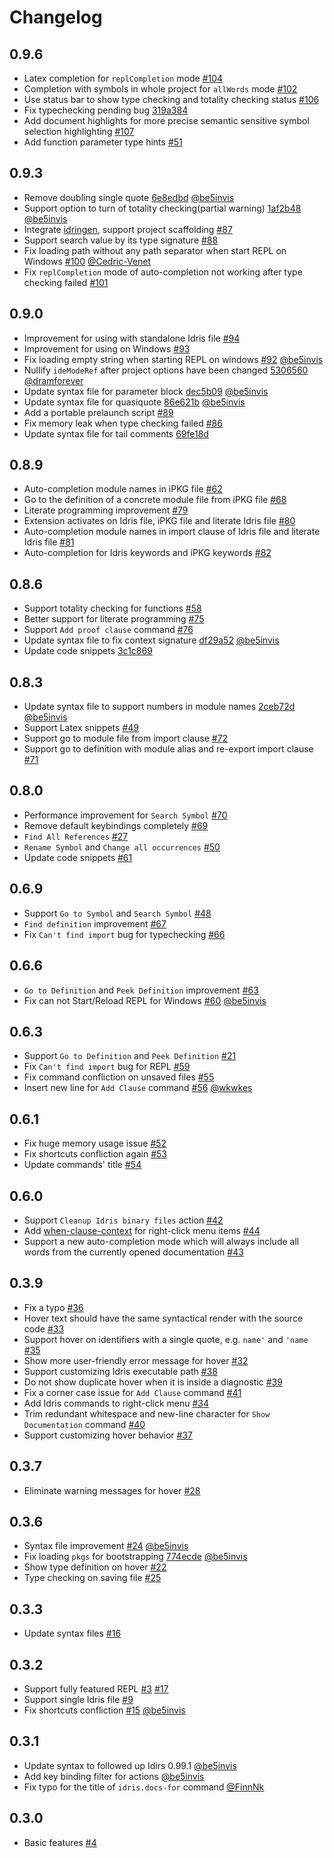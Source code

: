 # Changelog

## 0.9.6

* Latex completion for `replCompletion` mode [#104](https://github.com/zjhmale/vscode-idris/issues/104)
* Completion with symbols in whole project for `allWords` mode [#102](https://github.com/zjhmale/vscode-idris/issues/102)
* Use status bar to show type checking and totality checking status [#106](https://github.com/zjhmale/vscode-idris/issues/106)
* Fix typechecking pending bug [319a384](https://github.com/zjhmale/vscode-idris/commit/319a3846e1f2268e74dcecb87f590be41528fcdb)
* Add document highlights for more precise semantic sensitive symbol selection highlighting [#107](https://github.com/zjhmale/vscode-idris/issues/107)
* Add function parameter type hints [#51](https://github.com/zjhmale/vscode-idris/issues/51)

## 0.9.3

* Remove doubling single quote [6e8edbd](https://github.com/zjhmale/vscode-idris/commit/6e8edbd6eb0d64127577bb84569008281f26d650) [@be5invis](https://github.com/be5invis)
* Support option to turn of totality checking(partial warning) [1af2b48](https://github.com/zjhmale/vscode-idris/commit/1af2b488a4e4115a055983cb4e086456b371791d) [@be5invis](https://github.com/be5invis)
* Integrate [idringen](https://github.com/zjhmale/idringen), support project scaffolding [#87](https://github.com/zjhmale/vscode-idris/issues/87)
* Support search value by its type signature [#88](https://github.com/zjhmale/vscode-idris/issues/88)
* Fix loading path without any path separator when start REPL on Windows [#100](https://github.com/zjhmale/vscode-idris/issues/100) [@Cedric-Venet](https://github.com/Cedric-Venet)
* Fix `replCompletion` mode of auto-completion not working after type checking failed [#101](https://github.com/zjhmale/vscode-idris/issues/101)

## 0.9.0

* Improvement for using with standalone Idris file [#94](https://github.com/zjhmale/vscode-idris/issues/94)
* Improvement for using on Windows [#93](https://github.com/zjhmale/vscode-idris/issues/93)
* Fix loading empty string when starting REPL on windows [#92](https://github.com/zjhmale/vscode-idris/issues/92) [@be5invis](https://github.com/be5invis)
* Nullify `ideModeRef` after project options have been changed [5306560](https://github.com/zjhmale/vscode-idris/commit/53065605c172d867ed03ba2e9758f2542e121a22) [@dramforever](https://github.com/dramforever)
* Update syntax file for parameter block [dec5b09](https://github.com/zjhmale/vscode-idris/commit/dec5b099ac4fb48dfb003987302fe05a8535b4fe) [@be5invis](https://github.com/be5invis)
* Update syntax file for quasiquote [86e621b](https://github.com/zjhmale/vscode-idris/commit/86e621bfc79351300dce8f7655961807f7e3fefd) [@be5invis](https://github.com/be5invis)
* Add a portable prelaunch script [#89](https://github.com/zjhmale/vscode-idris/issues/89)
* Fix memory leak when type checking failed [#86](https://github.com/zjhmale/vscode-idris/issues/86)
* Update syntax file for tail comments [69fe18d](https://github.com/zjhmale/vscode-idris/commit/69fe18d717f169750f290107cb2f0c39bbf1044e)

## 0.8.9

* Auto-completion module names in iPKG file [#62](https://github.com/zjhmale/vscode-idris/issues/62)
* Go to the definition of a concrete module file from iPKG file [#68](https://github.com/zjhmale/vscode-idris/issues/68)
* Literate programming improvement [#79](https://github.com/zjhmale/vscode-idris/issues/79)
* Extension activates on Idris file, iPKG file and literate Idris file [#80](https://github.com/zjhmale/vscode-idris/issues/80)
* Auto-completion module names in import clause of Idris file and literate Idris file [#81](https://github.com/zjhmale/vscode-idris/issues/81)
* Auto-completion for Idris keywords and iPKG keywords [#82](https://github.com/zjhmale/vscode-idris/issues/82)

## 0.8.6

* Support totality checking for functions [#58](https://github.com/zjhmale/vscode-idris/issues/58)
* Better support for literate programming [#75](https://github.com/zjhmale/vscode-idris/issues/75)
* Support `Add proof clause` command [#76](https://github.com/zjhmale/vscode-idris/issues/76)
* Update syntax file to fix context signature [df29a52](https://github.com/zjhmale/vscode-idris/commit/df29a527bb6a31ac7a57712791b84c0b8c7229e0) [@be5invis](https://github.com/be5invis)
* Update code snippets [3c1c869](https://github.com/zjhmale/vscode-idris/commit/3c1c869abd9c6821c563a078571c89d608a445b4)

## 0.8.3

* Update syntax file to support numbers in module names [2ceb72d](https://github.com/zjhmale/vscode-idris/commit/2ceb72ddb72df2d3e51586a50485a80f694dd7cc) [@be5invis](https://github.com/be5invis)
* Support Latex snippets [#49](https://github.com/zjhmale/vscode-idris/issues/49)
* Support go to module file from import clause [#72](https://github.com/zjhmale/vscode-idris/issues/72)
* Support go to definition with module alias and re-export import clause [#71](https://github.com/zjhmale/vscode-idris/issues/71)

## 0.8.0

* Performance improvement for `Search Symbol` [#70](https://github.com/zjhmale/vscode-idris/issues/70)
* Remove default keybindings completely [#69](https://github.com/zjhmale/vscode-idris/issues/69)
* `Find All References` [#27](https://github.com/zjhmale/vscode-idris/issues/27)
* `Rename Symbol` and `Change all occurrences` [#50](https://github.com/zjhmale/vscode-idris/issues/50)
* Update code snippets [#61](https://github.com/zjhmale/vscode-idris/issues/61)

## 0.6.9

* Support `Go to Symbol` and `Search Symbol` [#48](https://github.com/zjhmale/vscode-idris/issues/48)
* `Find definition` improvement [#67](https://github.com/zjhmale/vscode-idris/issues/67)
* Fix `Can't find import` bug for typechecking [#66](https://github.com/zjhmale/vscode-idris/issues/66)

## 0.6.6

* `Go to Definition` and `Peek Definition` improvement [#63](https://github.com/zjhmale/vscode-idris/issues/63)
* Fix can not Start/Reload REPL for Windows [#60](https://github.com/zjhmale/vscode-idris/issues/60) [@be5invis](https://github.com/be5invis)

## 0.6.3

* Support `Go to Definition` and `Peek Definition` [#21](https://github.com/zjhmale/vscode-idris/issues/21)
* Fix `Can't find import` bug for REPL [#59](https://github.com/zjhmale/vscode-idris/issues/59)
* Fix command confliction on unsaved files [#55](https://github.com/zjhmale/vscode-idris/issues/55)
* Insert new line for `Add Clause` command [#56](https://github.com/zjhmale/vscode-idris/issues/56) [@wkwkes](https://github.com/wkwkes)

## 0.6.1

* Fix huge memory usage issue [#52](https://github.com/zjhmale/vscode-idris/issues/52)
* Fix shortcuts confliction again [#53](https://github.com/zjhmale/vscode-idris/issues/53)
* Update commands' title [#54](https://github.com/zjhmale/vscode-idris/issues/54)

## 0.6.0

* Support `Cleanup Idris binary files` action [#42](https://github.com/zjhmale/vscode-idris/issues/42)
* Add [when-clause-context](https://code.visualstudio.com/docs/getstarted/keybindings#_when-clause-contexts) for right-click menu items [#44](https://github.com/zjhmale/vscode-idris/issues/44)
* Support a new auto-completion mode which will always include all words from the currently opened documentation [#43](https://github.com/zjhmale/vscode-idris/issues/43)

## 0.3.9

* Fix a typo [#36](https://github.com/zjhmale/vscode-idris/issues/36)
* Hover text should have the same syntactical render with the source code [#33](https://github.com/zjhmale/vscode-idris/issues/33)
* Support hover on identifiers with a single quote, e.g. `name'` and `'name` [#35](https://github.com/zjhmale/vscode-idris/issues/35)
* Show more user-friendly error message for hover [#32](https://github.com/zjhmale/vscode-idris/issues/32)
* Support customizing Idris executable path [#38](https://github.com/zjhmale/vscode-idris/issues/38)
* Do not show duplicate hover when it is inside a diagnostic [#39](https://github.com/zjhmale/vscode-idris/issues/39)
* Fix a corner case issue for `Add Clause` command [#41](https://github.com/zjhmale/vscode-idris/issues/41)
* Add Idris commands to right-click menu [#34](https://github.com/zjhmale/vscode-idris/issues/34)
* Trim redundant whitespace and new-line character for `Show Documentation` command [#40](https://github.com/zjhmale/vscode-idris/issues/40)
* Support customizing hover behavior [#37](https://github.com/zjhmale/vscode-idris/issues/37)

## 0.3.7

* Eliminate warning messages for hover [#28](https://github.com/zjhmale/vscode-idris/issues/28)

## 0.3.6

* Syntax file improvement [#24](https://github.com/zjhmale/vscode-idris/issues/24) [@be5invis](https://github.com/be5invis)
* Fix loading `pkgs` for bootstrapping [774ecde](https://github.com/zjhmale/vscode-idris/commit/774ecded6419af483ce0c255957282f5076a283d) [@be5invis](https://github.com/be5invis)
* Show type definition on hover [#22](https://github.com/zjhmale/vscode-idris/issues/22)
* Type checking on saving file [#25](https://github.com/zjhmale/vscode-idris/issues/25)

## 0.3.3

* Update syntax files [#16](https://github.com/zjhmale/vscode-idris/issues/16)

## 0.3.2

* Support fully featured REPL [#3](https://github.com/zjhmale/vscode-idris/issues/3) [#17](https://github.com/zjhmale/vscode-idris/issues/17)
* Support single Idris file [#9](https://github.com/zjhmale/vscode-idris/issues/9)
* Fix shortcuts confliction [#15](https://github.com/zjhmale/vscode-idris/issues/15) [@be5invis](https://github.com/be5invis)

## 0.3.1

* Update syntax to followed up Idirs 0.99.1 [@be5invis](https://github.com/be5invis)
* Add key binding filter for actions [@be5invis](https://github.com/be5invis)
* Fix typo for the title of `idris.docs-for` command [@FinnNk](https://github.com/FinnNk)

## 0.3.0

* Basic features [#4](https://github.com/zjhmale/vscode-idris/issues/4)
